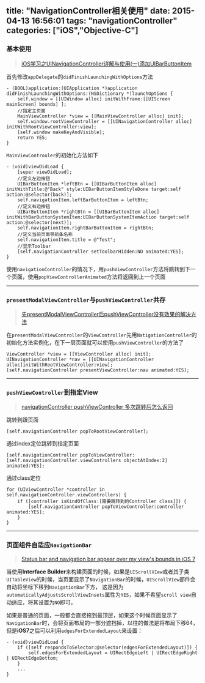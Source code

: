 title: "NavigationController相关使用"
date: 2015-04-13 16:56:01
tags: "navigationController"
categories: ["iOS","Objective-C"]
---

### 基本使用

> [iOS学习之UINavigationController详解与使用(一)添加UIBarButtonItem](http://blog.csdn.net/totogo2010/article/details/7681879)

首先修改`appDelegate`的`didFinishLaunchingWithOptions`方法
```objc
- (BOOL)application:(UIApplication *)application didFinishLaunchingWithOptions:(NSDictionary *)launchOptions {
    self.window = [[UIWindow alloc] initWithFrame:[[UIScreen mainScreen] bounds] ];
    //指定主页面
    MainViewController *view = [[MainViewController alloc] init];
    self.window.rootViewController = [[UINavigationController alloc] initWithRootViewController:view];
    [self.window makeKeyAndVisible];
    return YES;
}
```

`MainViewControoler`的初始化方法如下
```objc
- (void)viewDidLoad {
    [super viewDidLoad];
    //定义左边按钮
    UIBarButtonItem *leftBtn = [[UIBarButtonItem alloc] initWithTitle:@"Back" style:UIBarButtonItemStyleDone target:self action:@selector(back)];
    self.navigationItem.leftBarButtonItem = leftBtn;
    //定义右边按钮
    UIBarButtonItem *rightBtn = [[UIBarButtonItem alloc] initWithBarButtonSystemItem:UIBarButtonSystemItemAction target:self action:@selector(next)];
    self.navigationItem.rightBarButtonItem = rightBtn;
    //定义当前页面导航条名称
    self.navigationItem.title = @"Test";
    //显示Toolbar
    [self.navigationController setToolbarHidden:NO animated:YES];
}
```
使用`navigationController`的情况下，用`pushViewController`方法将跳转到下一个页面，使用`popViewControllerAnimated`方法将返回到上一个页面

----

### `presentModalViewController`与`pushViewController`共存

> [先presentModalViewController后pushViewController没有效果的解决方法](http://blog.csdn.net/ck89757/article/details/27496453)

在`presentModalViewController`的`ViewController`先用`NatigationController`的初始化方法实例化，在下一层页面就可以使用`pushViewController`的方法了
```objc
ViewController *view = [[ViewController alloc] init];
UINavigationController *nav = [[UINavigationController alloc]initWithRootViewController:view];
[self.navigationController presentViewController:nav animated:YES];
```

----

### `pushViewController`到指定View

> [navigationController pushViewController 多次跳转后怎么返回](http://my.oschina.net/wycdavid/blog/196278)

跳转到跟页面
```objc
[self.navigationController popToRootViewController];
```

通过index定位跳转到指定页面
```objc
[self.navigationController popToViewController:[self.navigationController.viewControllers objectAtIndex:2] animated:YES];
```

通过class定位
```objc
for (UIViewController *controller in self.navigationController.viewControllers) {
    if ([controller isKindOfClass:[需要跳转到的Controller class]]) {
        [self.navigationController popToViewController:controller animated:YES];
    }
}
```

----

### 页面组件自适应`NavigationBar`

> [Status bar and navigation bar appear over my view's bounds in iOS 7](http://stackoverflow.com/questions/17074365/status-bar-and-navigation-bar-appear-over-my-views-bounds-in-ios-7)

当使用**Interface Builder**来构建页面的时候，如果是`UIScrollVIew`或者其子类`UITableView`的时候，当页面显示了`NavigationBar`的时候，`UIScrollVIew`部件会自动将坐标下移到`NavigationBar`下方，
这是因为`automaticallyAdjustsScrollViewInsets`属性为`YES`，如果不希望`scroll view`自动适应，将其设置为`NO`即可。

如果是普通的页面，一般都会直接拖到最顶层，如果这个时候页面显示了`NavigationBar`时，会将页面布局的一部分遮挡掉，以往的做法是将布局下移64，但是**iOS7**之后可以利用`edgesForExtendedLayout`来设置：
```objc
- (void)viewDidLoad {
    if ([self respondsToSelector:@selector(edgesForExtendedLayout)]) {
        self.edgesForExtendedLayout = UIRectEdgeLeft | UIRectEdgeRight | UIRectEdgeBottom;
    }
    ...
}
```
